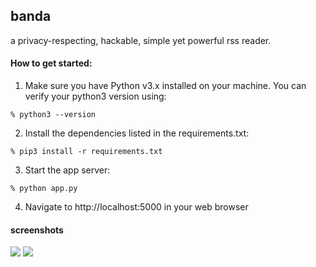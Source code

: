 ## banda

a privacy-respecting, hackable, simple yet powerful rss reader.

#### How to get started:

1) Make sure you have Python v3.x installed on your machine. You can verify your python3 version using:
```
% python3 --version
```

2) Install the dependencies listed in the requirements.txt:

```
% pip3 install -r requirements.txt
```

3) Start the app server:

```
% python app.py
```

4) Navigate to http://localhost:5000 in your web browser

#### screenshots

![](static/img/1.png)
![](static/img/2.png)
